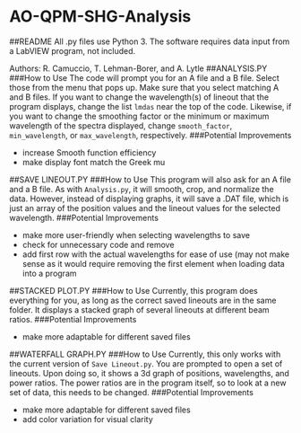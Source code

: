 # AO-QPM-SHG-Analysis

##README
All .py files use Python 3. The software requires data input from a LabVIEW program, not included.

Authors: R. Camuccio, T. Lehman-Borer, and A. Lytle
##ANALYSIS.PY
###How to Use
The code will prompt you for an A file and a B file. Select those from the menu that pops up. Make sure that you select matching A and B files. If you want to change the wavelength(s) of lineout that the program displays, change the list `lmdas` near the top of the code. Likewise, if you want to change the smoothing factor or the minimum or maximum wavelength of the spectra displayed, change `smooth_factor`, `min_wavelength`, or `max_wavelength`, respectively.
###Potential Improvements
- increase Smooth function efficiency
- make display font match the Greek mu

##SAVE LINEOUT.PY
###How to Use
This program will also ask for an A file and a B file. As with `Analysis.py`, it will smooth, crop, and normalize the data. However, instead of displaying graphs, it will save a .DAT file, which is just an array of the position values and the lineout values for the selected wavelength.
###Potential Improvements
- make more user-friendly when selecting wavelengths to save
- check for unnecessary code and remove
- add first row with the actual wavelengths for ease of use (may not make sense as it would require removing the first element when loading data into a program

##STACKED PLOT.PY
###How to Use
Currently, this program does everything for you, as long as the correct saved lineouts are in the same folder. It displays a stacked graph of several lineouts at different beam ratios.
###Potential Improvements
- make more adaptable for different saved files

##WATERFALL GRAPH.PY
###How to Use
Currently, this only works with the current version of `Save Lineout.py`. You are prompted to open a set of lineouts. Upon doing so, it shows a 3d graph of positions, wavelengths, and power ratios. The power ratios are in the program itself, so to look at a new set of data, this needs to be changed.
###Potential Improvements
* make more adaptable for different saved files
* add color variation for visual clarity
